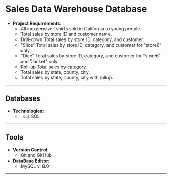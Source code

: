 # Sales Data Warehouse Database

- **Project Requirements**:
  - All inexpensive Tshirts sold in California to young people.
  - Total sales by store ID and customer name. 
  - Drill-down Total sales by store ID, category, and customer.
  - "Slice" Total sales by store ID, category, and customer for "store6" only.
  - "Dice" Total sales by store ID, category, and customer for "store6" and "Jacket" only.
  - Roll-up Total sales by category.
  - Total sales by state, county, city.
  - Total sales by state, county, city with rollup.

---

## Databases

- **Technologies**:
  - `.sql` SQL

---

## Tools

- **Version Control**:
  - Git and GitHub
- **DataBase Editor**:
  - MySQL v. 8.0 

---

